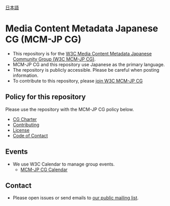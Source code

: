 [日本語](https://github.com/w3c-cg/mcm-jp/blob/main/README.md)

# Media Content Metadata Japanese CG (MCM-JP CG)

- This repository is for the [W3C Media Content Metadata Japanese Community Group (W3C MCM-JP CG)](https://www.w3.org/community/mcm-jp/).
- MCM-JP CG and this repository use Japanese as the primary language.
- The repository is publicly accessible. Please be careful when posting information.
- To contribute to this repository, please [join W3C MCM-JP CG](https://www.w3.org/community/mcm-jp/join)

## Policy for this repository
Please use the repository with the MCM-JP CG policy below.

- [CG Charter](https://w3c-cg.github.io/mcm-jp/charters/cg-charter-mcm-jp-2024)
- [Contributing](https://github.com/w3c-cg/mcm-jp/blob/main/CONTRIBUTING.md)
- [License](https://github.com/w3c-cg/mcm-jp/blob/main/LICENSE.md)
- [Code of Contact](https://github.com/w3c-cg/mcm-jp/blob/main/CODE_OF_CONDUCT.md)


## Events

- We use W3C Calendar to manage group events.
  - [MCM-JP CG Calendar](https://www.w3.org/groups/cg/mcm-jp/calendar/)

## Contact
- Please open issues or send emails to [our public mailing list](mailto:public-mcm-jp@w3.org).
